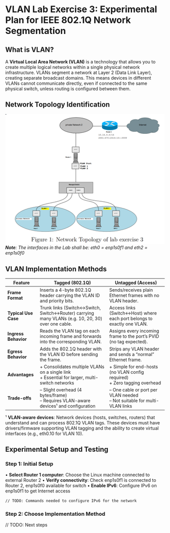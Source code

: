 # VLAN Lab Exercise 3: Experimental Plan for IEEE 802.1Q Network Segmentation

## What is VLAN?

A **Virtual Local Area Network (VLAN)** is a technology that allows you to create multiple logical networks within a single physical network infrastructure. VLANs segment a network at Layer 2 (Data Link Layer), creating separate broadcast domains. This means devices in different VLANs cannot communicate directly, even if connected to the same physical switch, unless routing is configured between them.

## Network Topology Identification

![alt text](image.png)
***Note**: The interfaces in the Lab shall be: eth0 = enp1s0f1 and eth2 = enp1s0f0*

## VLAN Implementation Methods

| Feature               | Tagged (802.1Q)                                                                                      | Untagged (Access)                                                      |
|-----------------------|------------------------------------------------------------------------------------------------------|------------------------------------------------------------------------|
| **Frame Format**      | Inserts a 4-byte 802.1Q header carrying the VLAN ID and priority bits.                               | Sends/receives plain Ethernet frames with no VLAN header.              |
| **Typical Use Case**  | Trunk links (Switch↔Switch, Switch↔Router) carrying many VLANs (e.g. 10, 20, 30) over one cable.     | Access links (Switch↔Host) where each port belongs to exactly one VLAN. |
| **Ingress Behavior**  | Reads the VLAN tag on each incoming frame and forwards into the corresponding VLAN.                 | Assigns every incoming frame to the port’s PVID (no tag expected).      |
| **Egress Behavior**   | Adds the 802.1Q header with the VLAN ID before sending the frame.                                    | Strips any VLAN header and sends a “normal” Ethernet frame.             |
| **Advantages**        | + Consolidates multiple VLANs on a single link<br>+ Essential for larger, multi-switch networks     | + Simple for end-hosts (no VLAN config required)<br>+ Zero tagging overhead |
| **Trade-offs**        | – Slight overhead (4 bytes/frame)<br>– Requires VLAN-aware devices¹ and configuration                | – One cable or port per VLAN needed<br>– Not suitable for multi-VLAN links |

¹ **VLAN-aware devices**: Network devices (hosts, switches, routers) that understand and can process 802.1Q VLAN tags. These devices must have drivers/firmware supporting VLAN tagging and the ability to create virtual interfaces (e.g., eth0.10 for VLAN 10).

## Experimental Setup and Testing

### Step 1: Initial Setup
• **Select Router 1 computer**: Choose the Linux machine connected to external Router 2
• **Verify connectivity**: Check enp1s0f1 is connected to Router 2, enp1s0f0 available for switch
• **Enable IPv6**: Configure IPv6 on enp1s0f1 to get Internet access
  ```bash
  // TODO: Commands needed to configure IPv6 for the network
  ```

### Step 2: Choose Implementation Method

// TODO: Next steps